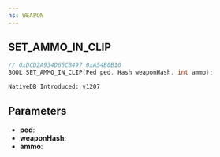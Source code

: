```yaml
---
ns: WEAPON
---
```

## SET_AMMO_IN_CLIP

```c
// 0xDCD2A934D65CB497 0xA54B0B10
BOOL SET_AMMO_IN_CLIP(Ped ped, Hash weaponHash, int ammo);
```

```
NativeDB Introduced: v1207
```

## Parameters
* **ped**:
* **weaponHash**:
* **ammo**:
